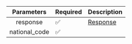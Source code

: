 |    Parameters 	     | Required           	| Description             	|
|:-------------------:|--------------------	|-------------------------	|
|    response   	     | :white_check_mark: 	| [Response](Response.md) 	|
| national_code     	 | :white_check_mark: 	|                         	|